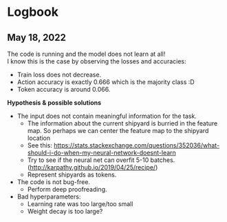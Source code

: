 # Logbook

## May 18, 2022
The code is running and the model does not learn at all!  
I know this is the case by observing the losses and accuracies:  
- Train loss does not decrease.  
- Action accuracy is exactly 0.666 which is the majority class :D
- Token accuracy is around 0.066.  

**Hypothesis & possible solutions**
- The input does not contain meaningful information for the task.
  - The information about the current shipyard is burried in the feature map. So perhaps we can center the feature map to the shipyard location
  - See this: https://stats.stackexchange.com/questions/352036/what-should-i-do-when-my-neural-network-doesnt-learn
  - Try to see if the neural net can overfit 5-10 batches. (http://karpathy.github.io/2019/04/25/recipe/)
  - Represent shipyards as tokens.
- The code is not bug-free.
  - Perform deep proofreading.
- Bad hyperparameters:
  - Learning rate was too large/too small
  - Weight decay is too large?